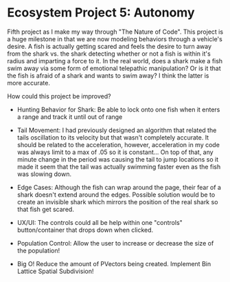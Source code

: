# Ecosystem Project 5: Autonomy

Fifth project as I make my way through "The Nature of Code". This project is a huge milestone in that we are now modeling behaviors through a vehicle's desire. A fish is actually getting scared and feels the desire to turn away from the shark vs. the shark detecting whether or not a fish is within it's radius and imparting a force to it. In the real world, does a shark make a fish swim away via some form of emotional telepathic manipulation? Or is it that the fish is afraid of a shark and wants to swim away? I think the latter is more accurate.


How could this project be improved?
- Hunting Behavior for Shark:
Be able to lock onto one fish when it enters a range and track it until out of range

- Tail Movement: 
I had previously designed an algorithm that related the tails oscillation to its velocity but that wasn't completely accurate. It should be related to the acceleration, however, acceleration in my code was always limit to a max of .05 so it
is constant... On top of that, any minute change in the period was causing the tail to jump locations so it made it seem that the tail was actually swimming faster even as the fish was slowing down. 

- Edge Cases: 
Although the fish can wrap around the page, their fear of a shark doesn't extend around the edges. Possible solution would be to create an invisible shark which mirrors the position of the real shark so that fish get scared. 

- UX/UI: 
The controls could all be help within one "controls" button/container that drops down when clicked. 

- Population Control: 
Allow the user to increase or decrease the size of the population! 

- Big O!
Reduce the amount of PVectors being created. Implement Bin Lattice Spatial Subdivision!


